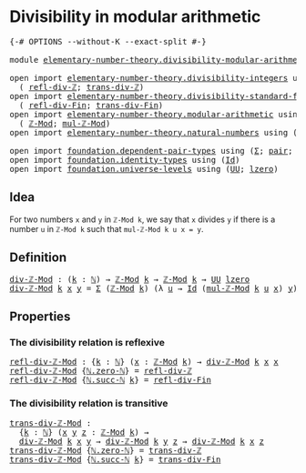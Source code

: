 # Divisibility in modular arithmetic

<pre class="Agda"><a id="47" class="Symbol">{-#</a> <a id="51" class="Keyword">OPTIONS</a> <a id="59" class="Pragma">--without-K</a> <a id="71" class="Pragma">--exact-split</a> <a id="85" class="Symbol">#-}</a>

<a id="90" class="Keyword">module</a> <a id="97" href="elementary-number-theory.divisibility-modular-arithmetic.html" class="Module">elementary-number-theory.divisibility-modular-arithmetic</a> <a id="154" class="Keyword">where</a>

<a id="161" class="Keyword">open</a> <a id="166" class="Keyword">import</a> <a id="173" href="elementary-number-theory.divisibility-integers.html" class="Module">elementary-number-theory.divisibility-integers</a> <a id="220" class="Keyword">using</a>
  <a id="228" class="Symbol">(</a> <a id="230" href="elementary-number-theory.divisibility-integers.html#2319" class="Function">refl-div-ℤ</a><a id="240" class="Symbol">;</a> <a id="242" href="elementary-number-theory.divisibility-integers.html#2423" class="Function">trans-div-ℤ</a><a id="253" class="Symbol">)</a>
<a id="255" class="Keyword">open</a> <a id="260" class="Keyword">import</a> <a id="267" href="elementary-number-theory.divisibility-standard-finite-types.html" class="Module">elementary-number-theory.divisibility-standard-finite-types</a> <a id="327" class="Keyword">using</a>
  <a id="335" class="Symbol">(</a> <a id="337" href="elementary-number-theory.divisibility-standard-finite-types.html#1376" class="Function">refl-div-Fin</a><a id="349" class="Symbol">;</a> <a id="351" href="elementary-number-theory.divisibility-standard-finite-types.html#1583" class="Function">trans-div-Fin</a><a id="364" class="Symbol">)</a>
<a id="366" class="Keyword">open</a> <a id="371" class="Keyword">import</a> <a id="378" href="elementary-number-theory.modular-arithmetic.html" class="Module">elementary-number-theory.modular-arithmetic</a> <a id="422" class="Keyword">using</a>
  <a id="430" class="Symbol">(</a> <a id="432" href="elementary-number-theory.modular-arithmetic.html#3523" class="Function">ℤ-Mod</a><a id="437" class="Symbol">;</a> <a id="439" href="elementary-number-theory.modular-arithmetic.html#11788" class="Function">mul-ℤ-Mod</a><a id="448" class="Symbol">)</a>
<a id="450" class="Keyword">open</a> <a id="455" class="Keyword">import</a> <a id="462" href="elementary-number-theory.natural-numbers.html" class="Module">elementary-number-theory.natural-numbers</a> <a id="503" class="Keyword">using</a> <a id="509" class="Symbol">(</a><a id="510" href="elementary-number-theory.natural-numbers.html#1444" class="Datatype">ℕ</a><a id="511" class="Symbol">)</a>

<a id="514" class="Keyword">open</a> <a id="519" class="Keyword">import</a> <a id="526" href="foundation.dependent-pair-types.html" class="Module">foundation.dependent-pair-types</a> <a id="558" class="Keyword">using</a> <a id="564" class="Symbol">(</a><a id="565" href="foundation-core.dependent-pair-types.html#502" class="Record">Σ</a><a id="566" class="Symbol">;</a> <a id="568" href="foundation-core.dependent-pair-types.html#575" class="InductiveConstructor">pair</a><a id="572" class="Symbol">;</a> <a id="574" href="foundation-core.dependent-pair-types.html#592" class="Field">pr1</a><a id="577" class="Symbol">;</a> <a id="579" href="foundation-core.dependent-pair-types.html#604" class="Field">pr2</a><a id="582" class="Symbol">)</a>
<a id="584" class="Keyword">open</a> <a id="589" class="Keyword">import</a> <a id="596" href="foundation.identity-types.html" class="Module">foundation.identity-types</a> <a id="622" class="Keyword">using</a> <a id="628" class="Symbol">(</a><a id="629" href="foundation-core.identity-types.html#641" class="Datatype">Id</a><a id="631" class="Symbol">)</a>
<a id="633" class="Keyword">open</a> <a id="638" class="Keyword">import</a> <a id="645" href="foundation.universe-levels.html" class="Module">foundation.universe-levels</a> <a id="672" class="Keyword">using</a> <a id="678" class="Symbol">(</a><a id="679" href="foundation-core.universe-levels.html#222" class="Primitive">UU</a><a id="681" class="Symbol">;</a> <a id="683" href="Agda.Primitive.html#764" class="Primitive">lzero</a><a id="688" class="Symbol">)</a>
</pre>
## Idea

For two numbers `x` and `y` in `ℤ-Mod k`, we say that `x` divides `y` if there is a number `u` in `ℤ-Mod k` such that `mul-ℤ-Mod k u x = y`.

## Definition

<pre class="Agda"><a id="div-ℤ-Mod"></a><a id="869" href="elementary-number-theory.divisibility-modular-arithmetic.html#869" class="Function">div-ℤ-Mod</a> <a id="879" class="Symbol">:</a> <a id="881" class="Symbol">(</a><a id="882" href="elementary-number-theory.divisibility-modular-arithmetic.html#882" class="Bound">k</a> <a id="884" class="Symbol">:</a> <a id="886" href="elementary-number-theory.natural-numbers.html#1444" class="Datatype">ℕ</a><a id="887" class="Symbol">)</a> <a id="889" class="Symbol">→</a> <a id="891" href="elementary-number-theory.modular-arithmetic.html#3523" class="Function">ℤ-Mod</a> <a id="897" href="elementary-number-theory.divisibility-modular-arithmetic.html#882" class="Bound">k</a> <a id="899" class="Symbol">→</a> <a id="901" href="elementary-number-theory.modular-arithmetic.html#3523" class="Function">ℤ-Mod</a> <a id="907" href="elementary-number-theory.divisibility-modular-arithmetic.html#882" class="Bound">k</a> <a id="909" class="Symbol">→</a> <a id="911" href="foundation-core.universe-levels.html#222" class="Primitive">UU</a> <a id="914" href="Agda.Primitive.html#764" class="Primitive">lzero</a>
<a id="920" href="elementary-number-theory.divisibility-modular-arithmetic.html#869" class="Function">div-ℤ-Mod</a> <a id="930" href="elementary-number-theory.divisibility-modular-arithmetic.html#930" class="Bound">k</a> <a id="932" href="elementary-number-theory.divisibility-modular-arithmetic.html#932" class="Bound">x</a> <a id="934" href="elementary-number-theory.divisibility-modular-arithmetic.html#934" class="Bound">y</a> <a id="936" class="Symbol">=</a> <a id="938" href="foundation-core.dependent-pair-types.html#502" class="Record">Σ</a> <a id="940" class="Symbol">(</a><a id="941" href="elementary-number-theory.modular-arithmetic.html#3523" class="Function">ℤ-Mod</a> <a id="947" href="elementary-number-theory.divisibility-modular-arithmetic.html#930" class="Bound">k</a><a id="948" class="Symbol">)</a> <a id="950" class="Symbol">(λ</a> <a id="953" href="elementary-number-theory.divisibility-modular-arithmetic.html#953" class="Bound">u</a> <a id="955" class="Symbol">→</a> <a id="957" href="foundation-core.identity-types.html#641" class="Datatype">Id</a> <a id="960" class="Symbol">(</a><a id="961" href="elementary-number-theory.modular-arithmetic.html#11788" class="Function">mul-ℤ-Mod</a> <a id="971" href="elementary-number-theory.divisibility-modular-arithmetic.html#930" class="Bound">k</a> <a id="973" href="elementary-number-theory.divisibility-modular-arithmetic.html#953" class="Bound">u</a> <a id="975" href="elementary-number-theory.divisibility-modular-arithmetic.html#932" class="Bound">x</a><a id="976" class="Symbol">)</a> <a id="978" href="elementary-number-theory.divisibility-modular-arithmetic.html#934" class="Bound">y</a><a id="979" class="Symbol">)</a>
</pre>
## Properties

### The divisibility relation is reflexive

<pre class="Agda"><a id="refl-div-ℤ-Mod"></a><a id="1053" href="elementary-number-theory.divisibility-modular-arithmetic.html#1053" class="Function">refl-div-ℤ-Mod</a> <a id="1068" class="Symbol">:</a> <a id="1070" class="Symbol">{</a><a id="1071" href="elementary-number-theory.divisibility-modular-arithmetic.html#1071" class="Bound">k</a> <a id="1073" class="Symbol">:</a> <a id="1075" href="elementary-number-theory.natural-numbers.html#1444" class="Datatype">ℕ</a><a id="1076" class="Symbol">}</a> <a id="1078" class="Symbol">(</a><a id="1079" href="elementary-number-theory.divisibility-modular-arithmetic.html#1079" class="Bound">x</a> <a id="1081" class="Symbol">:</a> <a id="1083" href="elementary-number-theory.modular-arithmetic.html#3523" class="Function">ℤ-Mod</a> <a id="1089" href="elementary-number-theory.divisibility-modular-arithmetic.html#1071" class="Bound">k</a><a id="1090" class="Symbol">)</a> <a id="1092" class="Symbol">→</a> <a id="1094" href="elementary-number-theory.divisibility-modular-arithmetic.html#869" class="Function">div-ℤ-Mod</a> <a id="1104" href="elementary-number-theory.divisibility-modular-arithmetic.html#1071" class="Bound">k</a> <a id="1106" href="elementary-number-theory.divisibility-modular-arithmetic.html#1079" class="Bound">x</a> <a id="1108" href="elementary-number-theory.divisibility-modular-arithmetic.html#1079" class="Bound">x</a>
<a id="1110" href="elementary-number-theory.divisibility-modular-arithmetic.html#1053" class="Function">refl-div-ℤ-Mod</a> <a id="1125" class="Symbol">{</a><a id="1126" href="elementary-number-theory.natural-numbers.html#1465" class="InductiveConstructor">ℕ.zero-ℕ</a><a id="1134" class="Symbol">}</a> <a id="1136" class="Symbol">=</a> <a id="1138" href="elementary-number-theory.divisibility-integers.html#2319" class="Function">refl-div-ℤ</a>
<a id="1149" href="elementary-number-theory.divisibility-modular-arithmetic.html#1053" class="Function">refl-div-ℤ-Mod</a> <a id="1164" class="Symbol">{</a><a id="1165" href="elementary-number-theory.natural-numbers.html#1478" class="InductiveConstructor">ℕ.succ-ℕ</a> <a id="1174" href="elementary-number-theory.divisibility-modular-arithmetic.html#1174" class="Bound">k</a><a id="1175" class="Symbol">}</a> <a id="1177" class="Symbol">=</a> <a id="1179" href="elementary-number-theory.divisibility-standard-finite-types.html#1376" class="Function">refl-div-Fin</a>
</pre>
### The divisibility relation is transitive

<pre class="Agda"><a id="trans-div-ℤ-Mod"></a><a id="1250" href="elementary-number-theory.divisibility-modular-arithmetic.html#1250" class="Function">trans-div-ℤ-Mod</a> <a id="1266" class="Symbol">:</a>
  <a id="1270" class="Symbol">{</a><a id="1271" href="elementary-number-theory.divisibility-modular-arithmetic.html#1271" class="Bound">k</a> <a id="1273" class="Symbol">:</a> <a id="1275" href="elementary-number-theory.natural-numbers.html#1444" class="Datatype">ℕ</a><a id="1276" class="Symbol">}</a> <a id="1278" class="Symbol">(</a><a id="1279" href="elementary-number-theory.divisibility-modular-arithmetic.html#1279" class="Bound">x</a> <a id="1281" href="elementary-number-theory.divisibility-modular-arithmetic.html#1281" class="Bound">y</a> <a id="1283" href="elementary-number-theory.divisibility-modular-arithmetic.html#1283" class="Bound">z</a> <a id="1285" class="Symbol">:</a> <a id="1287" href="elementary-number-theory.modular-arithmetic.html#3523" class="Function">ℤ-Mod</a> <a id="1293" href="elementary-number-theory.divisibility-modular-arithmetic.html#1271" class="Bound">k</a><a id="1294" class="Symbol">)</a> <a id="1296" class="Symbol">→</a>
  <a id="1300" href="elementary-number-theory.divisibility-modular-arithmetic.html#869" class="Function">div-ℤ-Mod</a> <a id="1310" href="elementary-number-theory.divisibility-modular-arithmetic.html#1271" class="Bound">k</a> <a id="1312" href="elementary-number-theory.divisibility-modular-arithmetic.html#1279" class="Bound">x</a> <a id="1314" href="elementary-number-theory.divisibility-modular-arithmetic.html#1281" class="Bound">y</a> <a id="1316" class="Symbol">→</a> <a id="1318" href="elementary-number-theory.divisibility-modular-arithmetic.html#869" class="Function">div-ℤ-Mod</a> <a id="1328" href="elementary-number-theory.divisibility-modular-arithmetic.html#1271" class="Bound">k</a> <a id="1330" href="elementary-number-theory.divisibility-modular-arithmetic.html#1281" class="Bound">y</a> <a id="1332" href="elementary-number-theory.divisibility-modular-arithmetic.html#1283" class="Bound">z</a> <a id="1334" class="Symbol">→</a> <a id="1336" href="elementary-number-theory.divisibility-modular-arithmetic.html#869" class="Function">div-ℤ-Mod</a> <a id="1346" href="elementary-number-theory.divisibility-modular-arithmetic.html#1271" class="Bound">k</a> <a id="1348" href="elementary-number-theory.divisibility-modular-arithmetic.html#1279" class="Bound">x</a> <a id="1350" href="elementary-number-theory.divisibility-modular-arithmetic.html#1283" class="Bound">z</a>
<a id="1352" href="elementary-number-theory.divisibility-modular-arithmetic.html#1250" class="Function">trans-div-ℤ-Mod</a> <a id="1368" class="Symbol">{</a><a id="1369" href="elementary-number-theory.natural-numbers.html#1465" class="InductiveConstructor">ℕ.zero-ℕ</a><a id="1377" class="Symbol">}</a> <a id="1379" class="Symbol">=</a> <a id="1381" href="elementary-number-theory.divisibility-integers.html#2423" class="Function">trans-div-ℤ</a>
<a id="1393" href="elementary-number-theory.divisibility-modular-arithmetic.html#1250" class="Function">trans-div-ℤ-Mod</a> <a id="1409" class="Symbol">{</a><a id="1410" href="elementary-number-theory.natural-numbers.html#1478" class="InductiveConstructor">ℕ.succ-ℕ</a> <a id="1419" href="elementary-number-theory.divisibility-modular-arithmetic.html#1419" class="Bound">k</a><a id="1420" class="Symbol">}</a> <a id="1422" class="Symbol">=</a> <a id="1424" href="elementary-number-theory.divisibility-standard-finite-types.html#1583" class="Function">trans-div-Fin</a>
</pre>